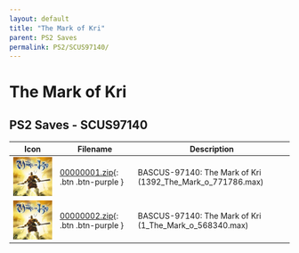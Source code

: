 ```yaml
---
layout: default
title: "The Mark of Kri"
parent: PS2 Saves
permalink: PS2/SCUS97140/
---
```

# The Mark of Kri

## PS2 Saves - SCUS97140

| Icon | Filename | Description |
|------|----------|-------------|
| ![The Mark of Kri](icon0.png) | [00000001.zip](00000001.zip){: .btn .btn-purple } | BASCUS-97140: The Mark of Kri (1392_The_Mark_o_771786.max) |
| ![The Mark of Kri](icon0.png) | [00000002.zip](00000002.zip){: .btn .btn-purple } | BASCUS-97140: The Mark of Kri (1_The_Mark_o_568340.max) |
